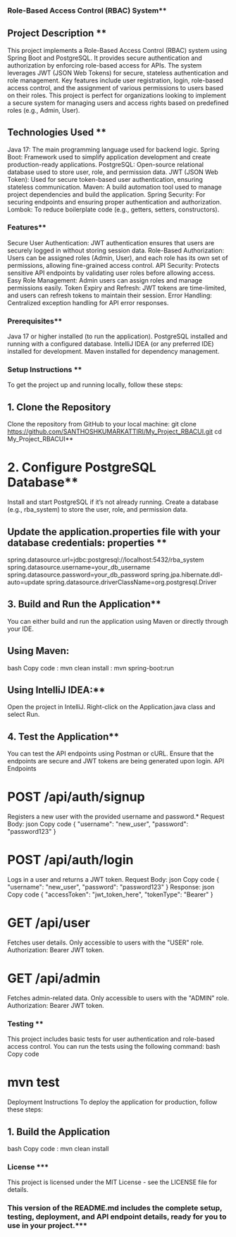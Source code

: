 ### Role-Based Access Control (RBAC) System**

## Project Description **

This project implements a Role-Based Access Control (RBAC) system using Spring Boot and PostgreSQL.
It provides secure authentication and authorization by enforcing role-based access for APIs. 
The system leverages JWT (JSON Web Tokens) for secure, stateless authentication and role management.
Key features include user registration, login, role-based access control, and the assignment of various permissions to users based on their roles.
This project is perfect for organizations looking to implement a secure system for managing users and access rights based on predefined roles (e.g., Admin, User).

## Technologies Used **
  Java 17: The main programming language used for backend logic.
 Spring Boot: Framework used to simplify application development and create production-ready applications.
 PostgreSQL: Open-source relational database used to store user, role, and permission data.
 JWT (JSON Web Token): Used for secure token-based user authentication, ensuring stateless communication.
 Maven: A build automation tool used to manage project dependencies and build the application.
 Spring Security: For securing endpoints and ensuring proper authentication and authorization.
 Lombok: To reduce boilerplate code (e.g., getters, setters, constructors).

### Features** 
 Secure User Authentication: JWT authentication ensures that users are securely logged in without storing session data.
 Role-Based Authorization: Users can be assigned roles (Admin, User), and each role has its own set of permissions, allowing fine-grained access control.
 API Security: Protects sensitive API endpoints by validating user roles before allowing access.
 Easy Role Management: Admin users can assign roles and manage permissions easily.
 Token Expiry and Refresh: JWT tokens are time-limited, and users can refresh tokens to maintain their session.
 Error Handling: Centralized exception handling for API error responses.

### Prerequisites**
Java 17 or higher installed (to run the application).
PostgreSQL installed and running with a configured database.
IntelliJ IDEA (or any preferred IDE) installed for development.
Maven installed for dependency management.

### Setup Instructions **
To get the project up and running locally, follow these steps:

## 1. Clone the Repository
 Clone the repository from GitHub to your local machine:
 git clone https://github.com/SANTHOSHKUMARKATTIRI/My_Project_RBACUI.git
 cd My_Project_RBACUI** 

# 2. Configure PostgreSQL Database**

Install and start PostgreSQL if it’s not already running.
Create a database (e.g., rba_system) to store the user, role, and permission data.

## Update the application.properties file with your database credentials: properties **
spring.datasource.url=jdbc:postgresql://localhost:5432/rba_system
spring.datasource.username=your_db_username
spring.datasource.password=your_db_password
spring.jpa.hibernate.ddl-auto=update
spring.datasource.driverClassName=org.postgresql.Driver

## 3. Build and Run the Application**
You can either build and run the application using Maven or directly through your IDE.
## Using Maven:
bash
Copy code
: mvn clean install
 : mvn spring-boot:run


## Using IntelliJ IDEA:** 
Open the project in IntelliJ.
Right-click on the Application.java class and select Run.

## 4. Test the Application**

You can test the API endpoints using Postman or cURL. Ensure that the endpoints are secure and JWT tokens are being generated upon login.
 API Endpoints
# POST /api/auth/signup

 Registers a new user with the provided username and password.*
 Request Body:
 json
 Copy code
{
  "username": "new_user",
  "password": "password123"
}
# POST /api/auth/login
 Logs in a user and returns a JWT token.
 Request Body:
 json
Copy code
{
  "username": "new_user",
  "password": "password123"
}
 Response:
 json
Copy code
{
  "accessToken": "jwt_token_here",
  "tokenType": "Bearer"
}
# GET /api/user

Fetches user details. Only accessible to users with the "USER" role.
Authorization: Bearer JWT token.
# GET /api/admin

Fetches admin-related data. Only accessible to users with the "ADMIN" role.
Authorization: Bearer JWT token.
### Testing **
 This project includes basic tests for user authentication and role-based access control. You can run the tests using the following command:
bash
Copy code
# mvn test
Deployment Instructions
To deploy the application for production, follow these steps:

## 1. Build the Application
bash
Copy code
: mvn clean install

### License ***
This project is licensed under the MIT License - see the LICENSE file for details.

### This version of the README.md includes the complete setup, testing, deployment, and API endpoint details, ready for you to use in your project.***
